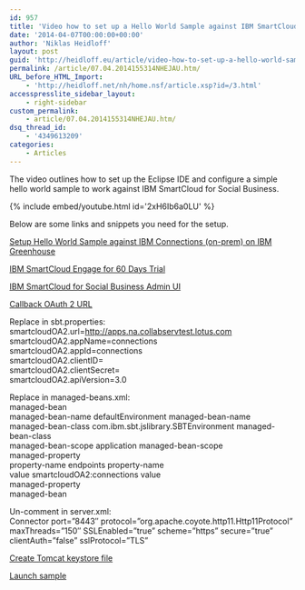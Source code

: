 ```yaml
---
id: 957
title: 'Video how to set up a Hello World Sample against IBM SmartCloud Connections'
date: '2014-04-07T00:00:00+00:00'
author: 'Niklas Heidloff'
layout: post
guid: 'http://heidloff.eu/article/video-how-to-set-up-a-hello-world-sample-against-ibm-smartcloud-connections/'
permalink: /article/07.04.2014155314NHEJAU.htm/
URL_before_HTML_Import:
    - 'http://heidloff.net/nh/home.nsf/article.xsp?id=/3.html'
accesspresslite_sidebar_layout:
    - right-sidebar
custom_permalink:
    - article/07.04.2014155314NHEJAU.htm/
dsq_thread_id:
    - '4349613209'
categories:
    - Articles
---
```


The video outlines how to set up the Eclipse IDE and configure a simple hello world sample to work against IBM SmartCloud for Social Business.

{% include embed/youtube.html id='2xH6Ib6a0LU' %}

Below are some links and snippets you need for the setup.

[Setup Hello World Sample against IBM Connections (on-prem) on IBM Greenhouse](https://github.com/OpenNTF/SocialSDK/wiki/Building-my-first-Social-Application)

[IBM SmartCloud Engage for 60 Days Trial](http://www.ibm.com/cloud-computing/social/us/en/startatrial/)

[IBM SmartCloud for Social Business Admin UI](https://apps.na.collabserv.lotus.com/manage/account/isv/input)

[Callback OAuth 2 URL](https://localhost:8443/mysocial.webapp/service/oauth20_cb)

Replace in sbt.properties:  
smartcloudOA2.url=http://apps.na.collabservtest.lotus.com  
smartcloudOA2.appName=connections  
smartcloudOA2.appId=connections  
smartcloudOA2.clientID=  
smartcloudOA2.clientSecret=  
smartcloudOA2.apiVersion=3.0

Replace in managed-beans.xml:  
managed-bean  
managed-bean-name defaultEnvironment managed-bean-name  
managed-bean-class com.ibm.sbt.jslibrary.SBTEnvironment managed-bean-class  
managed-bean-scope application managed-bean-scope  
managed-property  
property-name endpoints property-name  
value smartcloudOA2:connections value  
managed-property  
managed-bean

Un-comment in server.xml:  
Connector port=”8443″ protocol=”org.apache.coyote.http11.Http11Protocol” maxThreads=”150″ SSLEnabled=”true” scheme=”https” secure=”true” clientAuth=”false” sslProtocol=”TLS”

[Create Tomcat keystore file](https://tomcat.apache.org/tomcat-6.0-doc/ssl-howto.html)

[Launch sample](https://localhost:8443/mysocial.webapp/)